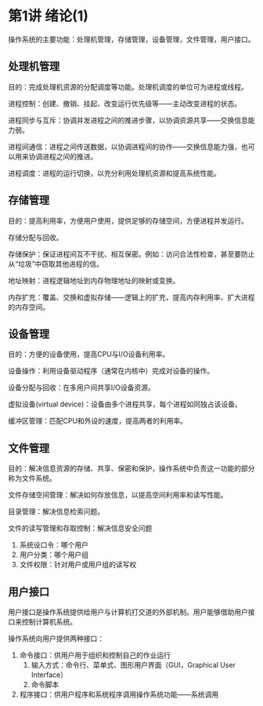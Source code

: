 # 第1讲 绪论(1)

操作系统的主要功能：处理机管理，存储管理，设备管理，文件管理，用户接口。

## 处理机管理

目的：完成处理机资源的分配调度等功能。处理机调度的单位可为进程或线程。

进程控制：创建、撤销、挂起、改变运行优先级等——主动改变进程的状态。

进程同步与互斥：协调并发进程之间的推进步骤，以协调资源共享——交换信息能力弱。

进程间通信：进程之间传送数据，以协调进程间的协作——交换信息能力强，也可以用来协调进程之间的推进。

进程调度：进程的运行切换，以充分利用处理机资源和提高系统性能。

## 存储管理

目的：提高利用率，方便用户使用，提供足够的存储空间，方便进程并发运行。

存储分配与回收。

存储保护：保证进程间互不干扰、相互保密。例如：访问合法性检查，甚至要防止从“垃圾”中窃取其他进程的信。

地址映射：进程逻辑地址到内存物理地址的映射或变换。

内存扩充：覆盖、交换和虚拟存储——逻辑上的扩充，提高内存利用率、扩大进程的内存空间。

## 设备管理

目的：方便的设备使用，提高CPU与I/O设备利用率。

设备操作：利用设备驱动程序（通常在内核中）完成对设备的操作。

设备分配与回收：在多用户间共享I/O设备资源。

虚拟设备(virtual device)：设备由多个进程共享，每个进程如同独占该设备。

缓冲区管理：匹配CPU和外设的速度，提高两者的利用率。

## 文件管理

目的：解决信息资源的存储、共享、保密和保护，操作系统中负责这一功能的部分称为文件系统。

文件存储空间管理：解决如何存放信息，以提高空间利用率和读写性能。

目录管理：解决信息检索问题。

文件的读写管理和存取控制：解决信息安全问题

1. 系统设口令：哪个用户
2. 用户分类：哪个用户组
3. 文件权限：针对用户或用户组的读写权

## 用户接口

用户接口是操作系统提供给用户与计算机打交道的外部机制。用户能够借助用户接口来控制计算机系统。

操作系统向用户提供两种接口：

1. 命令接口：供用户用于组织和控制自己的作业运行
    1. 输入方式：命令行、菜单式、图形用户界面（GUI，Graphical User Interface）
    2. 命令脚本
2. 程序接口：供用户程序和系统程序调用操作系统功能——系统调用
